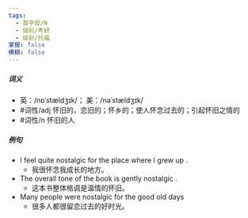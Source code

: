 ```yaml
---
tags:
  - 首字母/N
  - 级别/考研
  - 级别/托福
掌握: false
模糊: false
---
```

##### 词义
- 英：/nɒˈstældʒɪk/； 美：/nəˈstældʒɪk/
- #词性/adj  怀旧的，恋旧的；怀乡的；使人怀念过去的；引起怀旧之情的
- #词性/n  怀旧的人
##### 例句
- I feel quite nostalgic for the place where I grew up .
	- 我很怀念我成长的地方。
- The overall tone of the book is gently nostalgic .
	- 这本书整体格调是温情的怀旧。
- Many people were nostalgic for the good old days
	- 很多人都很留恋过去的好时光。
